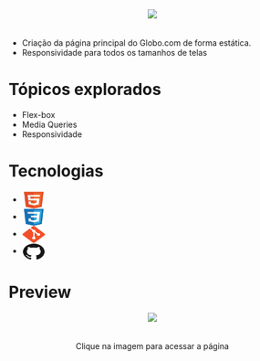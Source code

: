 <div align="center">
  <img src="https://logodownload.org/wp-content/uploads/2013/12/globo-tv-logo.png" width="250"></div>
<br>
  
- Criação da página principal do Globo.com de forma estática.
  <br>
- Responsividade para todos os tamanhos de telas

# Tópicos explorados

- Flex-box
- Media Queries
- Responsividade

# Tecnologias 
- <img align="center" height="30" width="40" src="https://raw.githubusercontent.com/devicons/devicon/master/icons/html5/html5-original.svg">
- <img align="center" height="30" width="40" src="https://raw.githubusercontent.com/devicons/devicon/master/icons/css3/css3-original.svg">
- <img align="center" height="30" width="40" src="https://raw.githubusercontent.com/devicons/devicon/master/icons/git/git-original.svg">
- <img align="center" height="30" width="40" src="https://raw.githubusercontent.com/devicons/devicon/master/icons/github/github-original.svg">

# Preview
<div align="center">
  <a href="https://guedesclaudio.github.io/projeto1-globe.com/"><img src="#" width="600"></a>
  <br>
  <br>
  <p>Clique na imagem para acessar a página</p>
</div>
<br>
